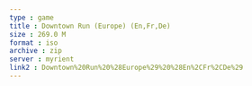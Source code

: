 ```yaml
---
type : game
title : Downtown Run (Europe) (En,Fr,De)
size : 269.0 M
format : iso
archive : zip
server : myrient
link2 : Downtown%20Run%20%28Europe%29%20%28En%2CFr%2CDe%29
---
```

